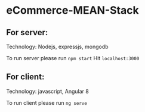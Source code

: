 # eCommerce-MEAN-Stack

## For server: 
Technology: Nodejs, expressjs, mongodb

To run server please run `npm start`
Hit `localhost:3000`

## For client: 
Technology: javascript, Angular 8

To run client please run `ng serve`
